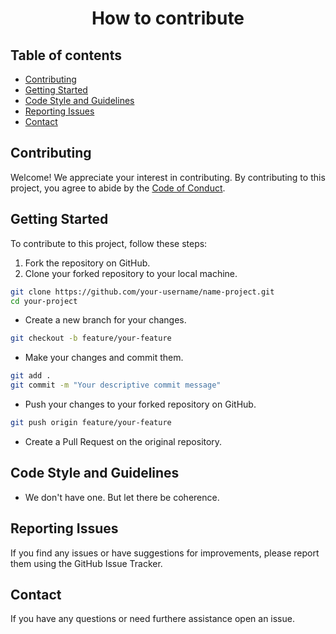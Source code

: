 <h1 align="center">How to contribute</h1>

<h2 align="left">Table of contents</h2>

- [Contributing](#contributing)
- [Getting Started](#getting-started)
- [Code Style and Guidelines](#code-style-and-guidelines)
- [Reporting Issues](#reporting-issues)
- [Contact](#contact)


## Contributing
Welcome! We appreciate your interest in contributing. By contributing to this project, you agree to abide by the [Code of Conduct](CODE_OF_CONDUCT.md).

## Getting Started
To contribute to this project, follow these steps:

1. Fork the repository on GitHub.
2. Clone your forked repository to your local machine.

```bash
git clone https://github.com/your-username/name-project.git
cd your-project
```
- Create a new branch for your changes.

```bash
git checkout -b feature/your-feature
```
- Make your changes and commit them.

```bash
git add .
git commit -m "Your descriptive commit message"
```
- Push your changes to your forked repository on GitHub.

```bash
git push origin feature/your-feature
```
- Create a Pull Request on the original repository.

## Code Style and Guidelines
- We don't have one. But let there be coherence.

## Reporting Issues
If you find any issues or have suggestions for improvements, please report them using the GitHub Issue Tracker.

## Contact
If you have any questions or need furthere assistance open an issue.
